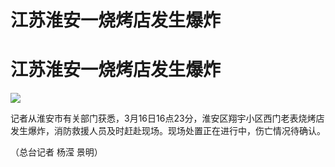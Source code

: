 # 江苏淮安一烧烤店发生爆炸

# 江苏淮安一烧烤店发生爆炸

![](https://inews.gtimg.com/om_bt/G_TWxaqabckTbQZUnb4QIDhD2eAeGVR8Q1PHmxIK0e6-0AA/0)

记者从淮安市有关部门获悉，3月16日16点23分，淮安区翔宇小区西门老表烧烤店发生爆炸，消防救援人员及时赶赴现场。现场处置正在进行中，伤亡情况待确认。

（总台记者 杨滢 景明）

